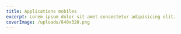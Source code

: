 ```yaml
---
title: Applications mobiles
excerpt: Lorem ipsum dolor sit amet consectetur adipisicing elit.
coverImage: /uploads/640x320.png
---
```

